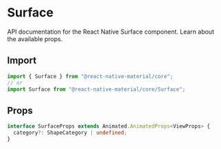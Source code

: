 # Surface

API documentation for the React Native Surface component. Learn about the available props.

## Import
 
```js
import { Surface } from "@react-native-material/core";
// or
import Surface from "@react-native-material/core/Surface";
```

## Props

```ts
interface SurfaceProps extends Animated.AnimatedProps<ViewProps> {
  category?: ShapeCategory | undefined;
}

```
